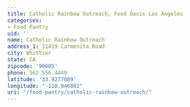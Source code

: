 ```yaml
---
title: Catholic Rainbow Outreach, Food Oasis Los Angeles
categories:
- Food Pantry
uid: ''
name: Catholic Rainbow Outreach
address_1: 11419 Carmenita Road
city: Whittier
state: CA
zipcode: '90605'
phone: 562.556.4449
latitude: '33.9277609'
longitude: "-118.046881"
uri: "/food-pantry/catholic-rainbow-outreach/"
---
```


